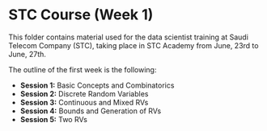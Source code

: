 # STC Course (Week 1)

This folder contains material used for the data scientist training at Saudi Telecom Company (STC), taking place in STC Academy from June, 23rd to June, 27th.

The outline of the first week is the following:
- **Session 1:** Basic Concepts and Combinatorics
- **Session 2:** Discrete Random Variables
- **Session 3:** Continuous and Mixed RVs
- **Session 4:** Bounds and Generation of RVs
- **Session 5:** Two RVs
